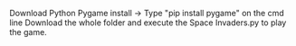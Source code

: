 Download Python
Pygame install -> Type "pip install pygame" on the cmd line
Download the whole folder and execute the Space Invaders.py to play the game.
